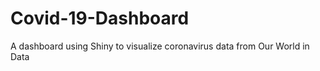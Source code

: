 # Covid-19-Dashboard
A dashboard using Shiny to visualize coronavirus data from Our World in Data  
